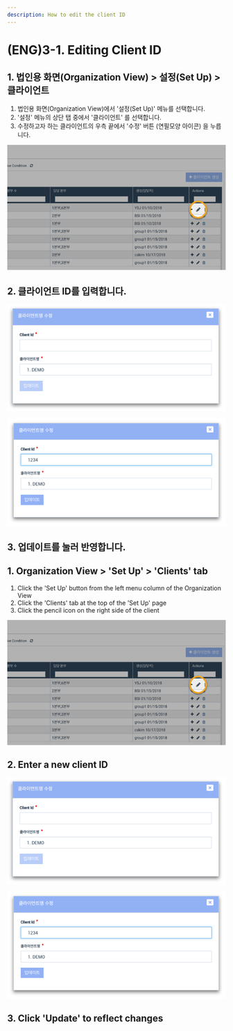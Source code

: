 ```yaml
---
description: How to edit the client ID
---
```


# \(ENG\)3-1. Editing Client ID

## 1. 법인용 화면\(Organization View\) &gt; 설정\(Set Up\) &gt; 클라이언트

1. 법인용 화면\(Organization View\)에서 '설정\(Set Up\)' 메뉴를 선택합니다.  
2. '설정' 메뉴의 상단 탭 중에서 '클라이언트' 를 선택합니다. 
3. 수정하고자 하는 클라이언트의 우측 끝에서 '수정' 버튼 \(연필모양 아이콘\) 을 누릅니다.  

![](../../../.gitbook/assets/a_3-1_1.jpg)

## 2. 클라이언트 ID를 입력합니다.

![](../../../.gitbook/assets/id-2.png)

![&#xD074;&#xB77C;&#xC774;&#xC5B8;&#xD2B8; &#xC544;&#xC774;&#xB514;&#xB97C; 1234&#xB85C; &#xC785;&#xB825;&#xD55C; &#xC0C1;&#xD669;&#xC785;&#xB2C8;&#xB2E4;. ](../../../.gitbook/assets/id-3.png)

## 3. 업데이트를 눌러 반영합니다.



## 1. Organization View &gt; 'Set Up' &gt; 'Clients' tab

1. Click the 'Set Up' button from the left menu column of the Organization View
2. Click the 'Clients' tab at the top of the 'Set Up' page
3. Click the pencil icon on the right side of the client

![](../../../.gitbook/assets/a_3-1_1.jpg)

## 2. Enter a new client ID

![](../../../.gitbook/assets/id-2.png)

![The screen you will see when you entered the client ID as &apos;1234&apos;.](../../../.gitbook/assets/id-3.png)

## 3. Click 'Update' to reflect changes

